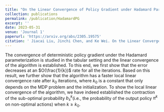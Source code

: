 ```yaml
---
title: "On the Linear Convergence of Policy Gradient under Hadamard Parametrization"
collection: publications
permalink: /publication/HadamardPG
excerpt: ''
date: 2023-05-31
venue: 'Journal 1'
paperurl: 'https://arxiv.org/abs/2305.19575'
citation: ' Jiacai Liu, Jinchi Chen, and Ke Wei. On the Linear Convergence of Policy Gradient under Hadamard Parameterization. arXiv:2305.19575, 2023.'
---
```


The convergence of deterministic policy gradient under the Hadamard parameterization is studied in the tabular setting and the linear convergence of the algorithm is established. To this end, we first show that the error decreases at an $O(\frac{1}{k})$ rate for all the iterations. Based on this result, we further show that the algorithm has a faster local linear convergence rate after $k_0$ iterations, where $k_0$ is a constant that only depends on the MDP problem and the initialization. To show the local linear convergence of the algorithm, we have indeed established the contraction of the sub-optimal probability $b^k_s$(i.e., the probability of the output policy $\pi^k$ on non-optimal actions) when $k≥k_0$.